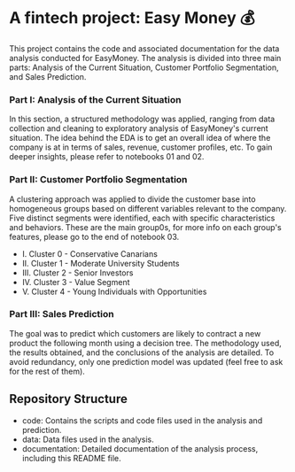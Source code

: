 # A fintech project: Easy Money 💰
This project contains the code and associated documentation for the data analysis conducted for EasyMoney. The analysis is divided into three main parts: Analysis of the Current Situation, Customer Portfolio Segmentation, and Sales Prediction.

### Part I: Analysis of the Current Situation
In this section, a structured methodology was applied, ranging from data collection and cleaning to exploratory analysis of EasyMoney's current situation. The idea behind the EDA is to get an overall idea of where the company is at in terms of sales, revenue, customer profiles, etc. To gain deeper insights, please refer to notebooks 01 and 02.

### Part II: Customer Portfolio Segmentation
A clustering approach was applied to divide the customer base into homogeneous groups based on different variables relevant to the company. Five distinct segments were identified, each with specific characteristics and behaviors. These are the main group0s, for more info on each group's features, please go to the end of notebook 03.

* I. Cluster 0 - Conservative Canarians
* II. Cluster 1 - Moderate University Students
* III. Cluster 2 - Senior Investors
* IV. Cluster 3 - Value Segment
* V. Cluster 4 - Young Individuals with Opportunities


### Part III: Sales Prediction
The goal was to predict which customers are likely to contract a new product the following month using a decision tree. The methodology used, the results obtained, and the conclusions of the analysis are detailed. To avoid redundancy, only one prediction model was updated (feel free to ask for the rest of them).

## Repository Structure
- code: Contains the scripts and code files used in the analysis and prediction.
- data: Data files used in the analysis.
- documentation: Detailed documentation of the analysis process, including this README file.

